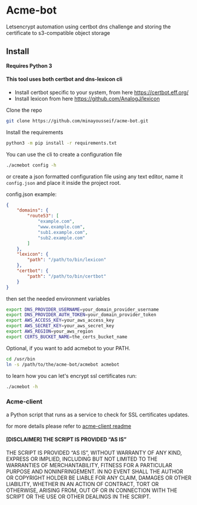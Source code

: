 # Acme-bot
Letsencrypt automation using certbot dns challenge and storing the certificate to s3-compatible object storage

## Install
**Requires Python 3**

#### This tool uses both certbot and dns-lexicon cli

- Install certbot specific to your system, from here https://certbot.eff.org/
- Install lexicon from here https://github.com/AnalogJ/lexicon

Clone the repo

```bash
git clone https://github.com/minayousseif/acme-bot.git
```

Install the requirements

```bash
python3 -m pip install -r requirements.txt
```

You can use the cli to create a configuration file

```bash
./acmebot config -h
```
or create a json formatted configuration file using any text editor, name it `config.json` and place it inside the project root.

config.json example:
```json
{
    "domains": {
        "route53": [
            "example.com", 
            "www.example.com", 
            "sub1.example.com",
            "sub2.example.com"
        ]
    }, 
    "lexicon": {
        "path": "/path/to/bin/lexicon"
    }, 
    "certbot": {
        "path": "/path/to/bin/certbot"
    }
}
```

then set the needed environment variables
```bash
export DNS_PROVIDER_USERNAME=your_domain_provider_username
export DNS_PROVIDER_AUTH_TOKEN=your_domain_provider_token
export AWS_ACCESS_KEY=your_aws_access_key
export AWS_SECRET_KEY=your_aws_secret_key
export AWS_REGION=your_aws_region
export CERTS_BUCKET_NAME=the_certs_bucket_name
```

Optional, if you want to add acmebot to your PATH.

```bash
cd /usr/bin
ln -s /path/to/the/acme-bot/acmebot acmebot
```

to learn how you can let's encrypt ssl certificates run:

```bash
./acmebot -h
```

### Acme-client
a Python script that runs as a service to check for SSL certificates updates.

for more details please refer to [acme-client readme](/client/README.md)


#### [DISCLAIMER] THE SCRIPT IS PROVIDED “AS IS”
THE SCRIPT IS PROVIDED “AS IS”, WITHOUT WARRANTY OF ANY KIND, EXPRESS OR IMPLIED, INCLUDING BUT NOT LIMITED TO THE WARRANTIES OF MERCHANTABILITY, FITNESS FOR A PARTICULAR PURPOSE AND NONINFRINGEMENT. IN NO EVENT SHALL THE AUTHOR OR COPYRIGHT HOLDER BE LIABLE FOR ANY CLAIM, DAMAGES OR OTHER LIABILITY, WHETHER IN AN ACTION OF CONTRACT, TORT OR OTHERWISE, ARISING FROM, OUT OF OR IN CONNECTION WITH THE SCRIPT OR THE USE OR OTHER DEALINGS IN THE SCRIPT.





